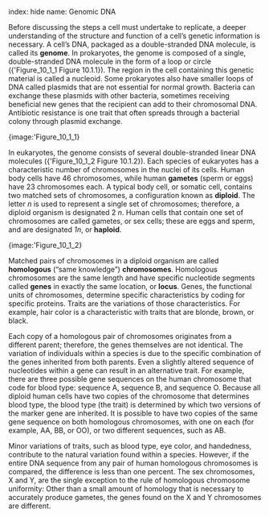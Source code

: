 index: hide
name: Genomic DNA

Before discussing the steps a cell must undertake to replicate, a deeper understanding of the structure and function of a cell’s genetic information is necessary. A cell’s DNA, packaged as a double-stranded DNA molecule, is called its  **genome**. In prokaryotes, the genome is composed of a single, double-stranded DNA molecule in the form of a loop or circle ({'Figure_10_1_1 Figure 10.1.1}). The region in the cell containing this genetic material is called a nucleoid. Some prokaryotes also have smaller loops of DNA called plasmids that are not essential for normal growth.  Bacteria can exchange these plasmids with other bacteria, sometimes receiving beneficial new genes that the recipient can add to their chromosomal DNA. Antibiotic resistance is one trait that often spreads through a bacterial colony through plasmid exchange.


{image:'Figure_10_1_1}
        

In eukaryotes, the genome consists of several double-stranded linear DNA molecules ({'Figure_10_1_2 Figure 10.1.2}). Each species of eukaryotes has a characteristic number of chromosomes in the nuclei of its cells. Human body cells have 46 chromosomes, while human  **gametes** (sperm or eggs) have 23 chromosomes each. A typical body cell, or somatic cell, contains two matched sets of chromosomes, a configuration known as  **diploid**. The letter  *n* is used to represent a single set of chromosomes; therefore, a diploid organism is designated 2 *n*. Human cells that contain one set of chromosomes are called gametes, or sex cells; these are eggs and sperm, and are designated  *1n*, or  **haploid**.


{image:'Figure_10_1_2}
        

Matched pairs of chromosomes in a diploid organism are called  **homologous** (“same knowledge”)  **chromosomes**. Homologous chromosomes are the same length and have specific nucleotide segments called  **genes** in exactly the same location, or  **locus**. Genes, the functional units of chromosomes, determine specific characteristics by coding for specific proteins. Traits are the variations of those characteristics. For example, hair color is a characteristic with traits that are blonde, brown, or black.

Each copy of a homologous pair of chromosomes originates from a different parent; therefore, the genes themselves are not identical. The variation of individuals within a species is due to the specific combination of the genes inherited from both parents. Even a slightly altered sequence of nucleotides within a gene can result in an alternative trait. For example, there are three possible gene sequences on the human chromosome that code for blood type: sequence A, sequence B, and sequence O. Because all diploid human cells have two copies of the chromosome that determines blood type, the blood type (the trait) is determined by which two versions of the marker gene are inherited. It is possible to have two copies of the same gene sequence on both homologous chromosomes, with one on each (for example, AA, BB, or OO), or two different sequences, such as AB.

Minor variations of traits, such as blood type, eye color, and handedness, contribute to the natural variation found within a species. However, if the entire DNA sequence from any pair of human homologous chromosomes is compared, the difference is less than one percent. The sex chromosomes, X and Y, are the single exception to the rule of homologous chromosome uniformity: Other than a small amount of homology that is necessary to accurately produce gametes, the genes found on the X and Y chromosomes are different.
